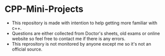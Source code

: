 # CPP-Mini-Projects

- This repository is made with intention to help getting more familiar with c++.
- Questions are either collected from Doctor's sheets, old exams or online website so feel free to contact me if there is any errors.
- This reprository is not monitored by anyone except me so it's not an official source.
